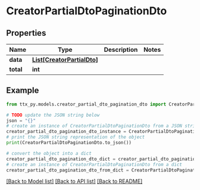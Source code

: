# CreatorPartialDtoPaginationDto


## Properties

Name | Type | Description | Notes
------------ | ------------- | ------------- | -------------
**data** | [**List[CreatorPartialDto]**](CreatorPartialDto.md) |  | 
**total** | **int** |  | 

## Example

```python
from ttx_py.models.creator_partial_dto_pagination_dto import CreatorPartialDtoPaginationDto

# TODO update the JSON string below
json = "{}"
# create an instance of CreatorPartialDtoPaginationDto from a JSON string
creator_partial_dto_pagination_dto_instance = CreatorPartialDtoPaginationDto.from_json(json)
# print the JSON string representation of the object
print(CreatorPartialDtoPaginationDto.to_json())

# convert the object into a dict
creator_partial_dto_pagination_dto_dict = creator_partial_dto_pagination_dto_instance.to_dict()
# create an instance of CreatorPartialDtoPaginationDto from a dict
creator_partial_dto_pagination_dto_from_dict = CreatorPartialDtoPaginationDto.from_dict(creator_partial_dto_pagination_dto_dict)
```
[[Back to Model list]](../README.md#documentation-for-models) [[Back to API list]](../README.md#documentation-for-api-endpoints) [[Back to README]](../README.md)


